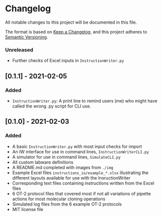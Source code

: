 # Changelog

All notable changes to this project will be documented in this file.

The format is based on [Keep a Changelog](https://keepachangelog.com/en/1.0.0/),
and this project adheres to [Semantic Versioning](https://semver.org/spec/v2.0.0.html).

### Unreleased
- Further checks of Excel inputs in `InstructionWriter.py`

## [0.1.1] - 2021-02-05
### Added
- `InstructionWriter.py`: A print line to remind users (me) who might have called the wrong .py script for CLI use.

## [0.1.0] - 2021-02-03
### Added
- A basic `InstructionWriter.py` with most input checks for import
- An IW interface for use in command lines, `InstructionWriterCLI.py`
- A simulator for use in command lines, `SimulateCLI.py`
- All custom labware definitions
- A README.md completed with images from `./img`
- Example Excel files `instructions_io/example_*.xlsx` illustrating the different layouts available for use with the InsructionWriter
- Corresponding text files containing instructions written from the Excel files
- 6 OT-2 protocol files that covered most if not all variations of pipette actions for most molecular cloning operations
- Simulated log files from the 6 example OT-2 protocols
- MIT license file